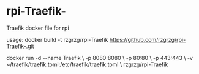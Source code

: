 # rpi-Traefik-
Traefik  docker file for rpi

usage:
docker build -t rzgrzg/rpi-Traefik https://github.com/rzgrzg/rpi-Traefik-.git 

docker run -d --name Traefik \ 
-p 8080:8080 \ 
-p 80:80 \ 
-p 443:443 \ 
-v ~/traefik/traefik.toml:/etc/traefik/traefik.toml \ 
rzgrzg/rpi-Traefik 
